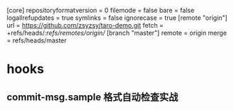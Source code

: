 [core]
	repositoryformatversion = 0
	filemode = false
	bare = false
	logallrefupdates = true
	symlinks = false
	ignorecase = true
[remote "origin"]
	url = https://github.com/zsyzsy/taro-demo.git
	fetch = +refs/heads/*:refs/remotes/origin/*
[branch "master"]
	remote = origin
	merge = refs/heads/master


# hooks	
## commit-msg.sample  格式自动检查实战
